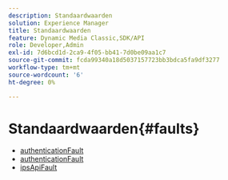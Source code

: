 ```yaml
---
description: Standaardwaarden
solution: Experience Manager
title: Standaardwaarden
feature: Dynamic Media Classic,SDK/API
role: Developer,Admin
exl-id: 7d6bcd1d-2ca9-4f05-bb41-7d0be09aa1c7
source-git-commit: fcda99340a18d5037157723bb3bdca5fa9df3277
workflow-type: tm+mt
source-wordcount: '6'
ht-degree: 0%

---
```


# Standaardwaarden{#faults}

* [authenticationFault](r-authentication-fault.md)
* [authenticationFault](r-authorization-fault.md)
* [ipsApiFault](r-ips-api-fault.md)
